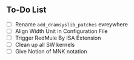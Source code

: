 ## To-Do List

- [ ] Rename `add_dramsyslib_patches` evreywhere
- [ ] Align Width Unit in Configuration File
- [ ] Trigger RedMule By ISA Extension
- [ ] Clean up all SW kernels
- [ ] Give Notion of MNK notation